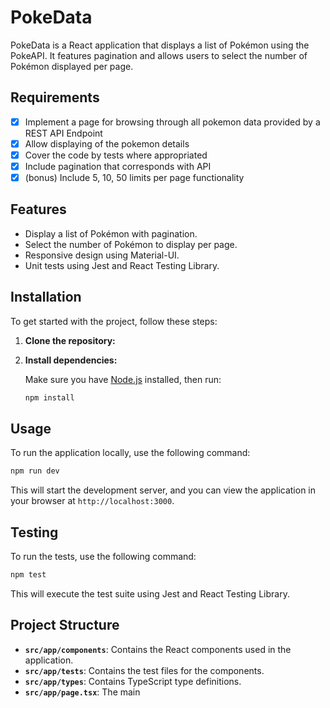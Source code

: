 # PokeData

PokeData is a React application that displays a list of Pokémon using the PokeAPI. It features pagination and allows users to select the number of Pokémon displayed per page.

## Requirements

- [x] Implement a page for browsing through all pokemon data provided by a REST API Endpoint
- [x] Allow displaying of the pokemon details
- [x] Cover the code by tests where appropriated
- [x] Include pagination that corresponds with API
- [x] (bonus) Include 5, 10, 50 limits per page functionality

## Features

- Display a list of Pokémon with pagination.
- Select the number of Pokémon to display per page.
- Responsive design using Material-UI.
- Unit tests using Jest and React Testing Library.

## Installation

To get started with the project, follow these steps:

1. **Clone the repository:**

2. **Install dependencies:**

   Make sure you have [Node.js](https://nodejs.org/) installed, then run:

   ```bash
   npm install
   ```

## Usage

To run the application locally, use the following command:

```bash
npm run dev
```

This will start the development server, and you can view the application in your browser at `http://localhost:3000`.

## Testing

To run the tests, use the following command:

```bash
npm test
```

This will execute the test suite using Jest and React Testing Library.

## Project Structure

- **`src/app/components`**: Contains the React components used in the application.
- **`src/app/tests`**: Contains the test files for the components.
- **`src/app/types`**: Contains TypeScript type definitions.
- **`src/app/page.tsx`**: The main
